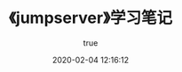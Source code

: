﻿---
pageComponent:
  name: Catalogue
  data:
    path: 《jumpserver》学习笔记
    imgUrl: https://cdn.jsdelivr.net/gh/lzq70112/images/blog/jumpserver.png
    description: 本章内容是博主的jumpserver学习笔记，非教程文档，请以官方文档为准。
title: 《jumpserver》学习笔记
date: 2020-02-04 12:16:12
permalink: /note/jumpserver/
article: false
comment: false
editLink: false
author:
  name: lzq70112
  link: https://github.com/lzq70112
---
